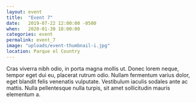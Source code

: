 ```yaml
---
layout: event
title:  "Event 7"
date:   2019-07-22 12:00:00 -0500
when:   2020-01-30 18:00:00
categories: event
permalink: event_7
image: "uploads/event-thumbnail-i.jpg"
location: Parque el Country
---
```

Cras viverra nibh odio, in porta magna mollis ut. Donec lorem neque, tempor eget dui eu, placerat rutrum odio. Nullam fermentum varius dolor, eget blandit felis venenatis vulputate. Vestibulum iaculis sodales ante ac mattis. Nulla pellentesque nulla turpis, sit amet sollicitudin mauris elementum a.